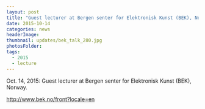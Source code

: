 ```yaml
---
layout: post
title: "Guest lecturer at Bergen senter for Elektronisk Kunst (BEK), Norway"
date: 2015-10-14
categories: news
headerImage:
thumbnail: updates/bek_talk_280.jpg
photosFolder:
tags:
  - 2015
  - lecture
---
```


Oct. 14, 2015: Guest lecturer at Bergen senter for Elektronisk Kunst (BEK), Norway.

http://www.bek.no/front?locale=en
